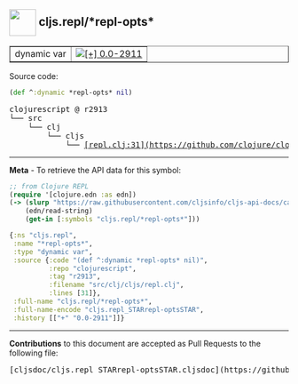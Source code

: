 ## <img width="48px" valign="middle" src="http://i.imgur.com/Hi20huC.png"> cljs.repl/\*repl-opts\*

 <table border="1">
<tr>

<td>dynamic var</td>
<td><a href="https://github.com/cljsinfo/cljs-api-docs/tree/0.0-2911"><img valign="middle" alt="[+] 0.0-2911" src="https://img.shields.io/badge/+-0.0--2911-lightgrey.svg"></a> </td>
</tr>
</table>






Source code:

```clj
(def ^:dynamic *repl-opts* nil)
```

 <pre>
clojurescript @ r2913
└── src
    └── clj
        └── cljs
            └── <ins>[repl.clj:31](https://github.com/clojure/clojurescript/blob/r2913/src/clj/cljs/repl.clj#L31)</ins>
</pre>


---

__Meta__ - To retrieve the API data for this symbol:

```clj
;; from Clojure REPL
(require '[clojure.edn :as edn])
(-> (slurp "https://raw.githubusercontent.com/cljsinfo/cljs-api-docs/catalog/cljs-api.edn")
    (edn/read-string)
    (get-in [:symbols "cljs.repl/*repl-opts*"]))
```

```clj
{:ns "cljs.repl",
 :name "*repl-opts*",
 :type "dynamic var",
 :source {:code "(def ^:dynamic *repl-opts* nil)",
          :repo "clojurescript",
          :tag "r2913",
          :filename "src/clj/cljs/repl.clj",
          :lines [31]},
 :full-name "cljs.repl/*repl-opts*",
 :full-name-encode "cljs.repl_STARrepl-optsSTAR",
 :history [["+" "0.0-2911"]]}

```

---

__Contributions__ to this document are accepted as Pull Requests to the following file:

 <pre>
[cljsdoc/cljs.repl_STARrepl-optsSTAR.cljsdoc](https://github.com/cljsinfo/cljs-api-docs/blob/master/cljsdoc/cljs.repl_STARrepl-optsSTAR.cljsdoc)
</pre>

